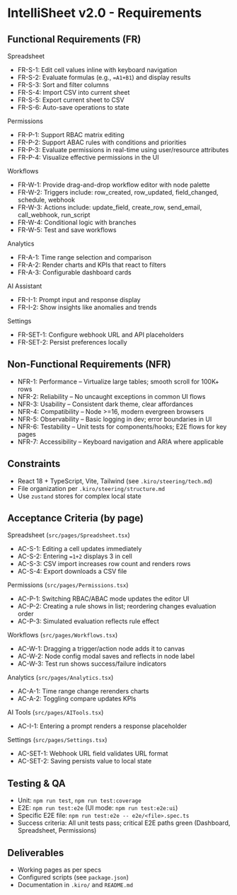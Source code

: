 # IntelliSheet v2.0 - Requirements

## Functional Requirements (FR)

Spreadsheet
- FR-S-1: Edit cell values inline with keyboard navigation
- FR-S-2: Evaluate formulas (e.g., `=A1+B1`) and display results
- FR-S-3: Sort and filter columns
- FR-S-4: Import CSV into current sheet
- FR-S-5: Export current sheet to CSV
- FR-S-6: Auto-save operations to state

Permissions
- FR-P-1: Support RBAC matrix editing
- FR-P-2: Support ABAC rules with conditions and priorities
- FR-P-3: Evaluate permissions in real-time using user/resource attributes
- FR-P-4: Visualize effective permissions in the UI

Workflows
- FR-W-1: Provide drag-and-drop workflow editor with node palette
- FR-W-2: Triggers include: row_created, row_updated, field_changed, schedule, webhook
- FR-W-3: Actions include: update_field, create_row, send_email, call_webhook, run_script
- FR-W-4: Conditional logic with branches
- FR-W-5: Test and save workflows

Analytics
- FR-A-1: Time range selection and comparison
- FR-A-2: Render charts and KPIs that react to filters
- FR-A-3: Configurable dashboard cards

AI Assistant
- FR-I-1: Prompt input and response display
- FR-I-2: Show insights like anomalies and trends

Settings
- FR-SET-1: Configure webhook URL and API placeholders
- FR-SET-2: Persist preferences locally

## Non-Functional Requirements (NFR)
- NFR-1: Performance – Virtualize large tables; smooth scroll for 100K+ rows
- NFR-2: Reliability – No uncaught exceptions in common UI flows
- NFR-3: Usability – Consistent dark theme, clear affordances
- NFR-4: Compatibility – Node >=16, modern evergreen browsers
- NFR-5: Observability – Basic logging in dev; error boundaries in UI
- NFR-6: Testability – Unit tests for components/hooks; E2E flows for key pages
- NFR-7: Accessibility – Keyboard navigation and ARIA where applicable

## Constraints
- React 18 + TypeScript, Vite, Tailwind (see `.kiro/steering/tech.md`)
- File organization per `.kiro/steering/structure.md`
- Use `zustand` stores for complex local state

## Acceptance Criteria (by page)

Spreadsheet (`src/pages/Spreadsheet.tsx`)
- AC-S-1: Editing a cell updates immediately
- AC-S-2: Entering `=1+2` displays 3 in cell
- AC-S-3: CSV import increases row count and renders rows
- AC-S-4: Export downloads a CSV file

Permissions (`src/pages/Permissions.tsx`)
- AC-P-1: Switching RBAC/ABAC mode updates the editor UI
- AC-P-2: Creating a rule shows in list; reordering changes evaluation order
- AC-P-3: Simulated evaluation reflects rule effect

Workflows (`src/pages/Workflows.tsx`)
- AC-W-1: Dragging a trigger/action node adds it to canvas
- AC-W-2: Node config modal saves and reflects in node label
- AC-W-3: Test run shows success/failure indicators

Analytics (`src/pages/Analytics.tsx`)
- AC-A-1: Time range change rerenders charts
- AC-A-2: Toggling compare updates KPIs

AI Tools (`src/pages/AITools.tsx`)
- AC-I-1: Entering a prompt renders a response placeholder

Settings (`src/pages/Settings.tsx`)
- AC-SET-1: Webhook URL field validates URL format
- AC-SET-2: Saving persists value to local state

## Testing & QA
- Unit: `npm run test`, `npm run test:coverage`
- E2E: `npm run test:e2e` (UI mode: `npm run test:e2e:ui`)
- Specific E2E file: `npm run test:e2e -- e2e/<file>.spec.ts`
- Success criteria: All unit tests pass; critical E2E paths green (Dashboard, Spreadsheet, Permissions)

## Deliverables
- Working pages as per specs
- Configured scripts (see `package.json`)
- Documentation in `.kiro/` and `README.md`